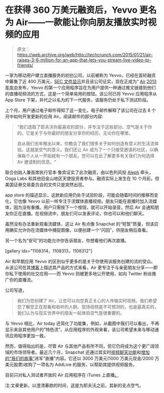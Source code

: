 # 在获得 360 万美元融资后，Yevvo 更名为 Air——一款能让你向朋友播放实时视频的应用 

> 原文：<https://web.archive.org/web/http://techcrunch.com/2015/01/21/air-raises-3-6-million-for-an-app-that-lets-you-stream-live-video-to-friends/>

一家为移动用户建立直播服务的初创公司，以前被称为 Yevvo，已经在首轮融资中筹集了近 400 万美元，[SEC 文件显示](https://web.archive.org/web/20230128094301/http://www.sec.gov/Archives/edgar/data/1630068/000163006815000001/xslFormDX01/primary_doc.xml)并且该公司证实，现在正成为“ [Air](https://web.archive.org/web/20230128094301/http://getair.co/) [2013 年年中](https://web.archive.org/web/20230128094301/https://techcrunch.com/2013/08/08/yevvo-for-iphone-debuts-a-new-take-on-live-broadcasting/)发布，Yevvo 的第一个应用程序旨在为用户提供一种通过推文链接到他们的直播视频流的方式，这是一个简单易用的按钮。该公司已将 Yevvo 应用程序从 App Store 下架，并代之以名为的下一代服务，该服务仍处于私下测试阶段。

上个月，用户通过电子邮件得知了这一变化，电子邮件解释了该公司在过去 8 个月中如何开发更新的应用 Air。阅读邮件的部分内容:

> “我们选取了耶夫沃你最喜欢的部分，并专注于这些部分。空气是关于你的。它是关于与你最好的朋友分享你的经历，无论你在哪里。
> 
> 自从我们去年推出以来，你教会了我们很多关于如何创造有意义的生活流体验。这就是空气的意义。我们还让 Air 成为了一个只接受邀请的社区，以确保每个人从一开始就有一个朋友。您可以在此了解更多有关我们为何选择 Air 邀请制的信息。"

联合创始人兼首席执行官本·鲁宾证实了此次融资，由以色列风投 [Aleph](https://web.archive.org/web/20230128094301/https://www.crunchbase.com/organization/aleph-vc) 牵头，Ooga Labs 和其他旧金山地区天使投资者参与。融资实际上发生在 10 个月前，但美国证券交易委员会的文件只是突然出现。

app store 的描述显示，这款新应用仍处于试验阶段，可能会随着时间的推移而变化，它也像 Yevvo 以前一样专注于流媒体直播视频。朋友只能在直播时加入流媒体，因为没有重播。用户只需按下一个按钮，就可以开始录音，然后 Air 会通知朋友你正在直播。在视频流中，朋友们可以发表评论，你也可以和他们聊天。

虽然没有办法重新观看流媒体，这让 Air 有点像 Snapchat 的“短暂”质量，但该应用确实允许你在流媒体中捕捉图像，以便创建一个“闪回”，供朋友稍后查看。

另一个名为“安可”的功能允许你告诉朋友，你想看他们再次直播。

[gallery ids="1108314，1108313，1108312"]

Air 和早期应用 Yevvo 的区别似乎更多的是关于你使用该服务创建的流的受众。从该公司在其[博客](https://web.archive.org/web/20230128094301/https://medium.com/@onair/why-air-is-invite-only-1db3bffb461d)上描述其产品的方式来看，Air 更专注于与亲密朋友分享——即你私下使用的社交应用——而 Yevvo 则被更多地公开使用，如向 Twitter 粉丝推广你的直播流。

公司写道，

> 我们为您创建了 Air，让您可以向您真正关心的人传输实时视频。我们希望您了解您正在观看和收听的人群。现场视频是不可预测的，也是最真实的，我们认为与现实世界中的朋友一起体验空气是很重要的。

与 Yevvo 相比，Air today 还简化了功能集，例如，从截图中我们可以看出，不再显示来自其他用户的“特色流”。从应用程序的外观来看，该公司希望未来与移动通讯应用程序更加一致。

然而，值得指出的是，尽管 Air 与其他产品有所不同，但它仍将成为这个更广阔领域的市场领导者。最近几个月，Snapchat 还通过其实时[视频聊天功能](https://web.archive.org/web/20230128094301/http://www.buzzfeed.com/sirajdatoo/you-can-now-chat-and-have-live-video-conversations-with-your#.xcp9YAMrn)和[增加的“我们的故事”](https://web.archive.org/web/20230128094301/https://techcrunch.com/2014/06/21/snapchat-our-story/)进军“直播”内容。它还以 3000 万美元(1000 万美元现金/2000 万美元股票)收购了一项名为 AddLive 的服务，以帮助其提供视频服务。

目前只对私人测试者开放的 Air 应用程序在 iTunes 上直播[。](https://web.archive.org/web/20230128094301/http://getair.co/download)

注:文章更新，以澄清筹款的时间，这是为耶夫沃之前，其新的支点空气。
